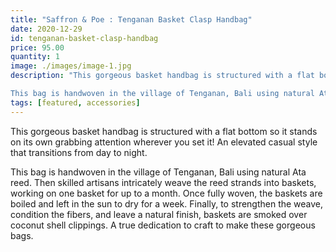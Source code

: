 ```yaml
---
title: "Saffron & Poe : Tenganan Basket Clasp Handbag"
date: 2020-12-29
id: tenganan-basket-clasp-handbag
price: 95.00
quantity: 1
image: ./images/image-1.jpg
description: "This gorgeous basket handbag is structured with a flat bottom so it stands on its own grabbing attention wherever you set it! An elevated casual style that transitions from day to night.

This bag is handwoven in the village of Tenganan, Bali using natural Ata reed. Then skilled artisans intricately weave the reed strands into baskets, working on one basket for up to a month. Once fully woven, the baskets are boiled and left in the sun to dry for a week. Finally, to strengthen the weave, condition the fibers, and leave a natural finish, baskets are smoked over coconut shell clippings. A true dedication to craft to make these gorgeous bags."
tags: [featured, accessories]
---
```

This gorgeous basket handbag is structured with a flat bottom so it stands on its own grabbing attention wherever you set it! An elevated casual style that transitions from day to night.

This bag is handwoven in the village of Tenganan, Bali using natural Ata reed. Then skilled artisans intricately weave the reed strands into baskets, working on one basket for up to a month. Once fully woven, the baskets are boiled and left in the sun to dry for a week. Finally, to strengthen the weave, condition the fibers, and leave a natural finish, baskets are smoked over coconut shell clippings. A true dedication to craft to make these gorgeous bags.